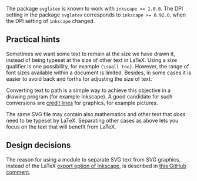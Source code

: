 The package `svglatex` is known to work with `inkscape >= 1.0.0`.
The DPI setting in the package `svglatex` corresponds to `inkscape >= 0.92.0`,
when the DPI setting of `inkscape` changed.


## Practical hints

Sometimes we want some text to remain at the size we have drawn it,
instead of being typeset at the size of other text in LaTeX.
Using a size qualifier is one possibility, for example `{\small Foo}`.
However, the range of font sizes available within a document is limited.
Besides, in some cases it is easier to avoid back and forths for adjusting
the size of text.

Converting text to path is a simple way to achieve this objective in
a drawing program (for example Inkscape). A good candidate for such
conversions are [credit lines](
    https://en.wikipedia.org/wiki/Attribution_(copyright))
for graphics, for example pictures.

The same SVG file may contain also mathematics and other text that *does*
need to be typeset by LaTeX. Separating other cases as above lets you
focus on the text that will benefit from LaTeX.


## Design decisions

The reason for using a module to separate SVG text from SVG graphics,
instead of the LaTeX [export option of Inkscape](
    https://www.ctan.org/tex-archive/info/svg-inkscape?lang=en),
is described in [this GitHub comment](
    https://github.com/johnyf/inkscape/issues/1#issuecomment-290514835).
